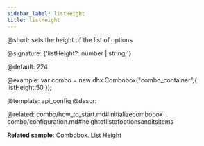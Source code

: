 ```yaml
---
sidebar_label: listHeight
title: listHeight
---          
```


@short: sets the height of the list of options

@signature: {'listHeight?: number | string;'}

@default: 224

@example: 
var combo = new dhx.Combobox("combo_container",{
    listHeight:50
});


@template:	api_config
@descr: 


@related: combo/how_to_start.md#initializecombobox
combo/configuration.md#heightoflistofoptionsanditsitems

**Related sample**: [Combobox. List Height](https://snippet.dhtmlx.com/vilg4l7w)